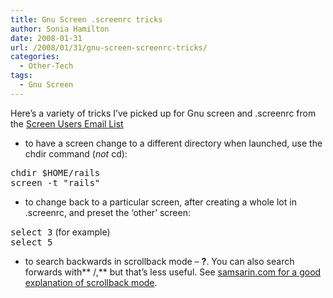 ```yaml
---
title: Gnu Screen .screenrc tricks
author: Sonia Hamilton
date: 2008-01-31
url: /2008/01/31/gnu-screen-screenrc-tricks/
categories:
  - Other-Tech
tags:
  - Gnu Screen
---
```

Here&#8217;s a variety of tricks I&#8217;ve picked up for Gnu screen and .screenrc from the [Screen Users Email List][1]

<!--more-->

  * to have a screen change to a different directory when launched, use the chdir command (*not* cd):

<tt>chdir $HOME/rails</tt>  
<tt>screen -t "rails"</tt>

  * to change back to a particular screen, after creating a whole lot in .screenrc, and preset the &#8216;other&#8217; screen:

<tt>select 3</tt> (for example)  
<tt>select 5</tt>

  * to search backwards in scrollback mode &#8211; **?**. You can also search forwards with** /,** but that&#8217;s less useful. See [samsarin.com for a good explanation of scrollback mode][2].

 [1]: http://lists.gnu.org/mailman/listinfo/screen-users
 [2]: http://www.samsarin.com/blog/2007/03/11/gnu-screen-working-with-the-scrollback-buffer/
